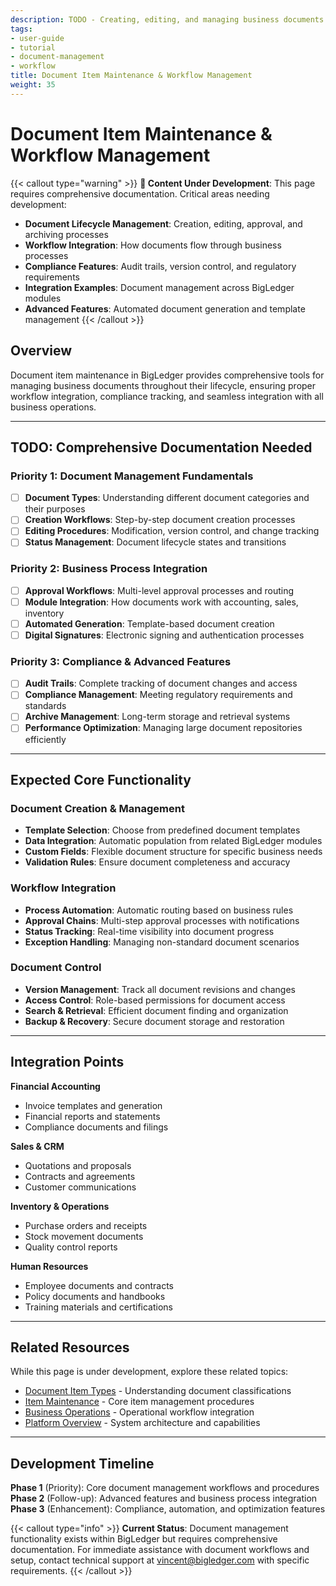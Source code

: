 ```yaml
---
description: TODO - Creating, editing, and managing business documents with proper workflow integration and compliance features.
tags:
- user-guide
- tutorial
- document-management
- workflow
title: Document Item Maintenance & Workflow Management
weight: 35
---
```


# Document Item Maintenance & Workflow Management

{{< callout type="warning" >}}
**🚧 Content Under Development**: This page requires comprehensive documentation. Critical areas needing development:

- **Document Lifecycle Management**: Creation, editing, approval, and archiving processes
- **Workflow Integration**: How documents flow through business processes
- **Compliance Features**: Audit trails, version control, and regulatory requirements
- **Integration Examples**: Document management across BigLedger modules
- **Advanced Features**: Automated document generation and template management
{{< /callout >}}

## Overview

Document item maintenance in BigLedger provides comprehensive tools for managing business documents throughout their lifecycle, ensuring proper workflow integration, compliance tracking, and seamless integration with all business operations.

---

## TODO: Comprehensive Documentation Needed

### Priority 1: Document Management Fundamentals
- [ ] **Document Types**: Understanding different document categories and their purposes
- [ ] **Creation Workflows**: Step-by-step document creation processes
- [ ] **Editing Procedures**: Modification, version control, and change tracking
- [ ] **Status Management**: Document lifecycle states and transitions

### Priority 2: Business Process Integration
- [ ] **Approval Workflows**: Multi-level approval processes and routing
- [ ] **Module Integration**: How documents work with accounting, sales, inventory
- [ ] **Automated Generation**: Template-based document creation
- [ ] **Digital Signatures**: Electronic signing and authentication processes

### Priority 3: Compliance & Advanced Features
- [ ] **Audit Trails**: Complete tracking of document changes and access
- [ ] **Compliance Management**: Meeting regulatory requirements and standards
- [ ] **Archive Management**: Long-term storage and retrieval systems
- [ ] **Performance Optimization**: Managing large document repositories efficiently

---

## Expected Core Functionality

### Document Creation & Management
- **Template Selection**: Choose from predefined document templates
- **Data Integration**: Automatic population from related BigLedger modules
- **Custom Fields**: Flexible document structure for specific business needs
- **Validation Rules**: Ensure document completeness and accuracy

### Workflow Integration
- **Process Automation**: Automatic routing based on business rules
- **Approval Chains**: Multi-step approval processes with notifications
- **Status Tracking**: Real-time visibility into document progress
- **Exception Handling**: Managing non-standard document scenarios

### Document Control
- **Version Management**: Track all document revisions and changes
- **Access Control**: Role-based permissions for document access
- **Search & Retrieval**: Efficient document finding and organization
- **Backup & Recovery**: Secure document storage and restoration

---

## Integration Points

**Financial Accounting**
- Invoice templates and generation
- Financial reports and statements
- Compliance documents and filings

**Sales & CRM**
- Quotations and proposals
- Contracts and agreements
- Customer communications

**Inventory & Operations**
- Purchase orders and receipts
- Stock movement documents
- Quality control reports

**Human Resources**
- Employee documents and contracts
- Policy documents and handbooks
- Training materials and certifications

---

## Related Resources

While this page is under development, explore these related topics:

- [Document Item Types](/user-guide/document-item-types/) - Understanding document classifications
- [Item Maintenance](/user-guide/item-maintenance/) - Core item management procedures
- [Business Operations](/business-operations/) - Operational workflow integration
- [Platform Overview](/user-guide/platform-overview/) - System architecture and capabilities

---

## Development Timeline

**Phase 1** (Priority): Core document management workflows and procedures  
**Phase 2** (Follow-up): Advanced features and business process integration  
**Phase 3** (Enhancement): Compliance, automation, and optimization features

{{< callout type="info" >}}
**Current Status**: Document management functionality exists within BigLedger but requires comprehensive documentation. For immediate assistance with document workflows and setup, contact technical support at vincent@bigledger.com with specific requirements.
{{< /callout >}}